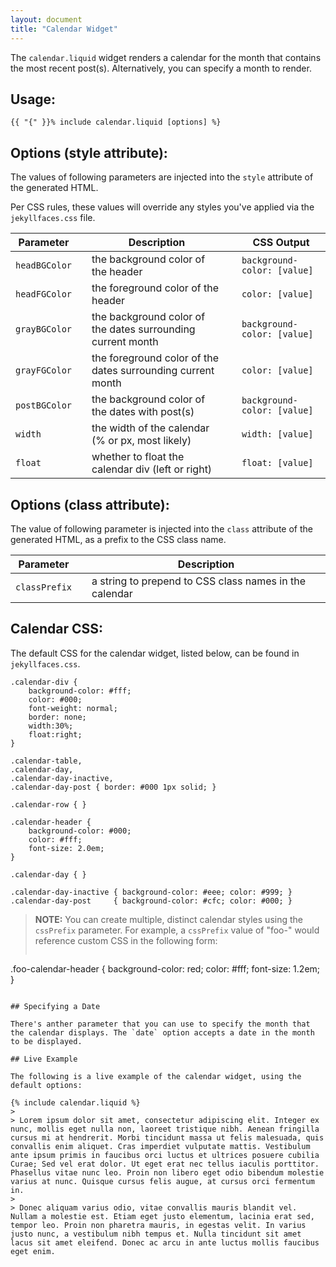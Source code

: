 ```yaml
---
layout: document
title: "Calendar Widget"
---
```


The `calendar.liquid` widget renders a calendar for the month that contains the most recent post(s). Alternatively, you can specify a month to render.

## Usage:

`{{ "{" }}% include calendar.liquid [options] %}`

## Options (style attribute):

The values of following parameters are injected into the `style` attribute of the generated HTML.

Per CSS rules, these values will override any styles you've applied via the `jekyllfaces.css` file.

|Parameter     | | Description | | CSS Output
|--------------|-|-------------|-|-----------
|`headBGColor` | | the background color of the header | | `background-color: [value]`
|`headFGColor` | | the foreground color of the header | | `color: [value]`
|`grayBGColor` | | the background color of the dates surrounding current month | | `background-color: [value]`
|`grayFGColor` | | the foreground color of the dates surrounding current month | | `color: [value]`
|`postBGColor` | | the background color of the dates with post(s)    | | `background-color: [value]`
|`width`       | | the width of the calendar (% or px, most likely)  | | `width: [value]`
|`float`       | | whether to float the calendar div (left or right) | | `float: [value]`

## Options (class attribute):

The value of following parameter is injected into the `class` attribute of the generated HTML, as a prefix to the CSS class name. 

|Parameter     | | Description 
|--------------|-|-------------
`classPrefix`  | | a string to prepend to CSS class names in the calendar

## Calendar CSS:

The default CSS for the calendar widget, listed below, can be found in `jekyllfaces.css`.

```
.calendar-div { 
    background-color: #fff; 
    color: #000; 
    font-weight: normal; 
    border: none; 
    width:30%; 
    float:right; 
}

.calendar-table,
.calendar-day,
.calendar-day-inactive,
.calendar-day-post { border: #000 1px solid; }

.calendar-row { }

.calendar-header { 
    background-color: #000; 
    color: #fff; 
    font-size: 2.0em; 
}

.calendar-day { }

.calendar-day-inactive { background-color: #eee; color: #999; }
.calendar-day-post     { background-color: #cfc; color: #000; }
```

> **NOTE:** You can create multiple, distinct calendar styles using the `cssPrefix` parameter. For example, a `cssPrefix` value of "foo-" would reference custom CSS in the following form:
> 
> ```
.foo-calendar-header { 
    background-color: red; 
    color: #fff; 
    font-size: 1.2em; 
}
```

## Specifying a Date

There's anther parameter that you can use to specify the month that the calendar displays. The `date` option accepts a date in the month to be displayed.

## Live Example

The following is a live example of the calendar widget, using the default options:

{% include calendar.liquid %}
> 
> Lorem ipsum dolor sit amet, consectetur adipiscing elit. Integer ex nunc, mollis eget nulla non, laoreet tristique nibh. Aenean fringilla cursus mi at hendrerit. Morbi tincidunt massa ut felis malesuada, quis convallis enim aliquet. Cras imperdiet vulputate mattis. Vestibulum ante ipsum primis in faucibus orci luctus et ultrices posuere cubilia Curae; Sed vel erat dolor. Ut eget erat nec tellus iaculis porttitor. Phasellus vitae nunc leo. Proin non libero eget odio bibendum molestie varius at nunc. Quisque cursus felis augue, at cursus orci fermentum in.
> 
> Donec aliquam varius odio, vitae convallis mauris blandit vel. Nullam a molestie est. Etiam eget justo elementum, lacinia erat sed, tempor leo. Proin non pharetra mauris, in egestas velit. In varius justo nunc, a vestibulum nibh tempus et. Nulla tincidunt sit amet lacus sit amet eleifend. Donec ac arcu in ante luctus mollis faucibus eget enim. 

